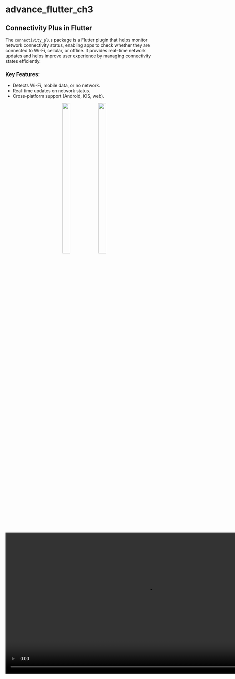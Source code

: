 # advance_flutter_ch3


## Connectivity Plus in Flutter

The `connectivity_plus` package is a Flutter plugin that helps monitor network connectivity status, enabling apps to check whether they are connected to Wi-Fi, cellular, or offline. It provides real-time network updates and helps improve user experience by managing connectivity states efficiently.

### Key Features:
- Detects Wi-Fi, mobile data, or no network.
- Real-time updates on network status.
- Cross-platform support (Android, iOS, web).


<div align = "center">
 
    

  <img src = "https://github.com/user-attachments/assets/097410e7-09f3-4b14-8549-36c95cd14eba"  height=35% width=22%  />
   <img src = "https://github.com/user-attachments/assets/fe23ca4a-23f7-4b5e-bd21-6dd68a3bb278"  height=35% width=22%  />
  

  <video height="450" src="https://github.com/user-attachments/assets/411d9e38-59ab-4417-9de3-55c955c2f068" />


</div>






